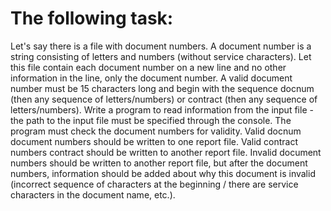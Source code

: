 # The following task:
Let's say there is a file with document numbers.
A document number is a string consisting of letters and numbers (without service characters).
Let this file contain each document number on a new line and no other information in the line, only the document number.
A valid document number must be 15 characters long and begin with the sequence docnum (then any sequence of letters/numbers) or contract (then any sequence of letters/numbers).
Write a program to read information from the input file - the path to the input file must be specified through the console.
The program must check the document numbers for validity.
Valid docnum document numbers should be written to one report file.
Valid contract numbers contract should be written to another report file.
Invalid document numbers should be written to another report file, but after the document numbers, information should be added about why this document is invalid (incorrect sequence of characters at the beginning / there are service characters in the document name, etc.).
